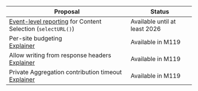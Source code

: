 <table class="with-heading-tint with-borders width-full">
  <thead>
    <tr>
      <th>Proposal</th>
      <th>Status</th>
    </tr>
  </thead>
  <tr>
    <td><a href="https://github.com/WICG/shared-storage#event-level-reporting">Event-level reporting</a> for Content Selection (<code>selectURL()</code>)</td>
    <td>Available until at least 2026</td>
  </tr>
  <tr>
      <td>Per-site budgeting<br>
<a href="https://github.com/WICG/shared-storage#outside-the-worklet">Explainer</a></td>
      <td>Available in M119</td>
    </tr>
    <tr>
      <td>Allow writing from response headers<br>
<a href="https://github.com/WICG/shared-storage/blob/main/README.md#from-response-headers">Explainer</a></td>
      <td>Available in M119</td>
    </tr>
    <tr>
      <td>Private Aggregation contribution timeout<br>
<a href="https://github.com/WICG/shared-storage/blob/main/README.md">Explainer</a></td>
      <td>Available in M119</td>
    </tr>
</table>
